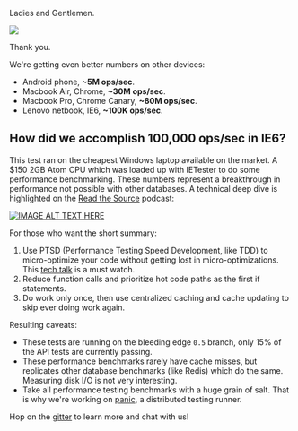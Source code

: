 Ladies and Gentlemen.

![](https://dl.dropboxusercontent.com/u/4374976/screenshots/ie6gun.png)

Thank you.

We're getting even better numbers on other devices:

 - Android phone, **~5M ops/sec**.
 - Macbook Air, Chrome, **~30M ops/sec**.
 - Macbook Pro, Chrome Canary, **~80M ops/sec**.
 - Lenovo netbook, IE6, **~100K ops/sec**.

## How did we accomplish 100,000 ops/sec in IE6?

This test ran on the cheapest Windows laptop available on the market. A $150 2GB Atom CPU which was loaded up with IETester to do some performance benchmarking. These numbers represent a breakthrough in performance not possible with other databases. A technical deep dive is highlighted on the [Read the Source](https://www.youtube.com/watch?v=70dn1oZQFCk) podcast:

[![IMAGE ALT TEXT HERE](https://img.youtube.com/vi/70dn1oZQFCk/0.jpg)](https://www.youtube.com/watch?v=70dn1oZQFCk)

For those who want the short summary:

1. Use PTSD (Performance Testing Speed Development, like TDD) to micro-optimize your code without getting lost in micro-optimizations. This [tech talk](https://youtu.be/BEqH-oZ4UXI) is a must watch.
2. Reduce function calls and prioritize hot code paths as the first if statements.
3. Do work only once, then use centralized caching and cache updating to skip ever doing work again.

Resulting caveats:

 - These tests are running on the bleeding edge `0.5` branch, only 15% of the API tests are currently passing.
 - These performance benchmarks rarely have cache misses, but replicates other database benchmarks (like Redis) which do the same. Measuring disk I/O is not very interesting.
 - Take all performance testing benchmarks with a huge grain of salt. That is why we're working on [panic](https://github.com/gundb/panic-server), a distributed testing runner.

Hop on the [gitter](https://gitter.im/amark/gun) to learn more and chat with us!